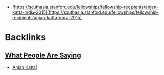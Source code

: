 - [https://southasia.stanford.edu/fellowships/fellowship-recipients/anjan-katta-india-2015](https://southasia.stanford.edu/fellowships/fellowship-recipients/anjan-katta-india-2015)

# Backlinks
## [What People Are Saying](<What People Are Saying.md>)
- [Anjan Katta](<Anjan Katta.md>)[

